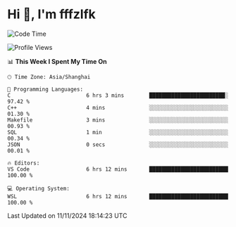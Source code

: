 # Hi 👋, I'm fffzlfk

<!--START_SECTION:waka-->
![Code Time](http://img.shields.io/badge/Code%20Time-986%20hrs%2040%20mins-blue)

![Profile Views](http://img.shields.io/badge/Profile%20Views-0-blue)

📊 **This Week I Spent My Time On** 

```text
🕑︎ Time Zone: Asia/Shanghai

💬 Programming Languages: 
C                        6 hrs 3 mins        ████████████████████████░   97.42 % 
C++                      4 mins              ░░░░░░░░░░░░░░░░░░░░░░░░░   01.30 % 
Makefile                 3 mins              ░░░░░░░░░░░░░░░░░░░░░░░░░   00.93 % 
SQL                      1 min               ░░░░░░░░░░░░░░░░░░░░░░░░░   00.34 % 
JSON                     0 secs              ░░░░░░░░░░░░░░░░░░░░░░░░░   00.01 % 

🔥 Editors: 
VS Code                  6 hrs 12 mins       █████████████████████████   100.00 % 

💻 Operating System: 
WSL                      6 hrs 12 mins       █████████████████████████   100.00 % 
```


 Last Updated on 11/11/2024 18:14:23 UTC
<!--END_SECTION:waka-->
